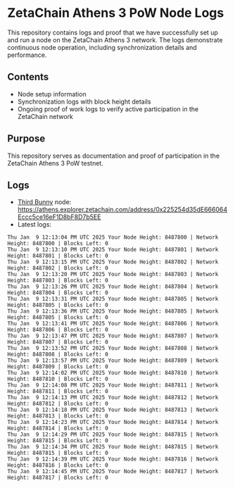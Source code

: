 # ZetaChain Athens 3 PoW Node Logs
This repository contains logs and proof that we have successfully set up and run a node on the ZetaChain Athens 3 network. The logs demonstrate continuous node operation, including synchronization details and performance.

## Contents
- Node setup information
- Synchronization logs with block height details
- Ongoing proof of work logs to verify active participation in the ZetaChain network

## Purpose
This repository serves as documentation and proof of participation in the ZetaChain Athens 3 PoW testnet.

## Logs

- [Third Bunny](https://thirdbunny.xyz/) node: https://athens.explorer.zetachain.com/address/0x225254d35dE666064Eccc5ce16eF1D8bF8D7b5EE
- Latest logs:
```
Thu Jan  9 12:13:04 PM UTC 2025 Your Node Height: 8487800 | Network Height: 8487800 | Blocks Left: 0
Thu Jan  9 12:13:10 PM UTC 2025 Your Node Height: 8487801 | Network Height: 8487801 | Blocks Left: 0
Thu Jan  9 12:13:15 PM UTC 2025 Your Node Height: 8487802 | Network Height: 8487802 | Blocks Left: 0
Thu Jan  9 12:13:20 PM UTC 2025 Your Node Height: 8487803 | Network Height: 8487803 | Blocks Left: 0
Thu Jan  9 12:13:26 PM UTC 2025 Your Node Height: 8487804 | Network Height: 8487804 | Blocks Left: 0
Thu Jan  9 12:13:31 PM UTC 2025 Your Node Height: 8487805 | Network Height: 8487805 | Blocks Left: 0
Thu Jan  9 12:13:36 PM UTC 2025 Your Node Height: 8487805 | Network Height: 8487805 | Blocks Left: 0
Thu Jan  9 12:13:41 PM UTC 2025 Your Node Height: 8487806 | Network Height: 8487806 | Blocks Left: 0
Thu Jan  9 12:13:47 PM UTC 2025 Your Node Height: 8487807 | Network Height: 8487807 | Blocks Left: 0
Thu Jan  9 12:13:52 PM UTC 2025 Your Node Height: 8487808 | Network Height: 8487808 | Blocks Left: 0
Thu Jan  9 12:13:57 PM UTC 2025 Your Node Height: 8487809 | Network Height: 8487809 | Blocks Left: 0
Thu Jan  9 12:14:02 PM UTC 2025 Your Node Height: 8487810 | Network Height: 8487810 | Blocks Left: 0
Thu Jan  9 12:14:08 PM UTC 2025 Your Node Height: 8487811 | Network Height: 8487811 | Blocks Left: 0
Thu Jan  9 12:14:13 PM UTC 2025 Your Node Height: 8487812 | Network Height: 8487812 | Blocks Left: 0
Thu Jan  9 12:14:18 PM UTC 2025 Your Node Height: 8487813 | Network Height: 8487813 | Blocks Left: 0
Thu Jan  9 12:14:23 PM UTC 2025 Your Node Height: 8487814 | Network Height: 8487814 | Blocks Left: 0
Thu Jan  9 12:14:29 PM UTC 2025 Your Node Height: 8487815 | Network Height: 8487815 | Blocks Left: 0
Thu Jan  9 12:14:34 PM UTC 2025 Your Node Height: 8487815 | Network Height: 8487815 | Blocks Left: 0
Thu Jan  9 12:14:39 PM UTC 2025 Your Node Height: 8487816 | Network Height: 8487816 | Blocks Left: 0
Thu Jan  9 12:14:45 PM UTC 2025 Your Node Height: 8487817 | Network Height: 8487817 | Blocks Left: 0
```
